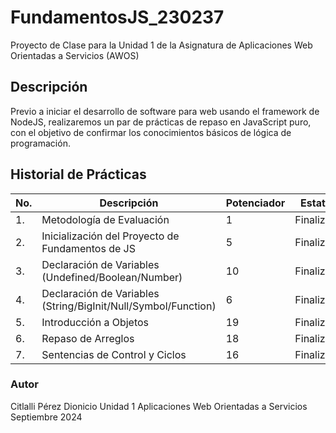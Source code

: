 # FundamentosJS_230237
Proyecto de Clase para la Unidad 1 de la Asignatura de Aplicaciones Web Orientadas a Servicios (AWOS)


## Descripción
Previo a iniciar el desarrollo de software para web usando el framework de NodeJS, realizaremos un par de prácticas de repaso en JavaScript puro, con el objetivo de confirmar los conocimientos básicos de lógica de programación.


## Historial de Prácticas
 |No.| Descripción|Potenciador| Estatus|
 |--|--|--|--|
 |1.| Metodología de Evaluación|1|Finalizada|
 |2.| Inicialización del Proyecto de Fundamentos de JS|5|Finalizada|
 |3.|Declaración de Variables (Undefined/Boolean/Number)|10|Finalizada|
 |4.|Declaración de Variables (String/BigInit/Null/Symbol/Function)|6| Finalizada|
 |5.|Introducción a Objetos|19|Finalizada|
 |6.|Repaso de Arreglos|18|Finalizada|
 |7.|Sentencias de Control y Ciclos|16|Finalizada|

### Autor
Citlalli Pérez Dionicio
Unidad 1
Aplicaciones Web Orientadas a Servicios
Septiembre 2024

